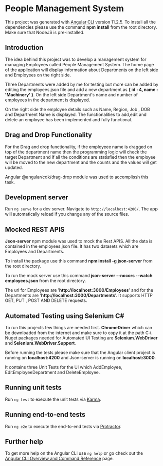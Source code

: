 # People Management System

This project was generated with [Angular CLI](https://github.com/angular/angular-cli) version 11.2.5.
To install all the dependencies please use the command **npm install** from the root directory. Make sure that NodeJS is pre-installed.

## Introduction

The idea behind this project was to develop a management system for managing Employees called People Management System.
The home page of the application will display information about Departments on the left side and Employees on the right side.

Three Departments were added by me for testing but more can be added by editing the employees.json file and add a new department as **{ id : 4, name : 'Machinery' }**.
On the left side Department's name and number of employees in the department is displayed.

On the right side the employee details such as Name, Region, Job , DOB and Department Name is displayed.
The functionalities to add,edit and delete an employee has been implemented and fully functional.

## Drag and Drop Functionality

For the Drag and drop functionality, if the employeee name is dragged on top of the department name then the programming logic will 
check the target Department and if all the conditions are statisfied then the employee will be moved to the new department and the 
counts and the values will get updated.

Angular @angular/cdk/drag-drop module was used to accomplissh this task.

## Development server

Run `ng serve` for a dev server. Navigate to `http://localhost:4200/`. The app will automatically reload if you change any of the source files.

## Mocked REST APIS
**Json-server** npm module was used to mock the Rest APIS. All the data is contained in the employees.json file.
It has two datasets which are Employees and Departments.

To install the package use this command **npm install -g json-server** from the root directory.

To run the mock server use this command **json-server --nocors --watch employees.json** from the root directory.

The url for Employees are '**http://localhost:3000/Employees**' and for the Departments are '**http://localhost:3000/Departments**'.
It supports HTTP GET, PUT , POST AND DELETE requests.


## Automated Testing using Selenium C#

To run this projects few things are needed first.
**ChromeDriver** which can be downloaded from the internet and make sure to copy it at the path C:\\.
Nuget packages needed for Automated UI Testing are **Selenium.WebDriver** and **Selenium.WebDriver.Support**.

Before running the tests please make sure that the Angular client project is running on **localhost:4200** and Json-server is running on **localhost:3000**.

It contains three Unit Tests for the UI which AddEmployee, EditEmployeeDepartment and DeleteEmployee.

## Running unit tests

Run `ng test` to execute the unit tests via [Karma](https://karma-runner.github.io).

## Running end-to-end tests

Run `ng e2e` to execute the end-to-end tests via [Protractor](http://www.protractortest.org/).

## Further help

To get more help on the Angular CLI use `ng help` or go check out the [Angular CLI Overview and Command Reference](https://angular.io/cli) page.
